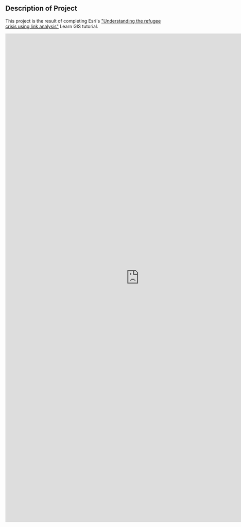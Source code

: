 ## Description of Project 
This project is the result of completing Esri's ["Understanding the refugee crisis using link analysis"](https://learn.arcgis.com/en/projects/understand-the-refugee-crisis-with-link-analysis/) Learn GIS tutorial.

<iframe src="https://insights.arcgis.com/#/embed/46bc295859cc4cfcb2d6b3c851eab261" width="830" height="1520" frameborder="0"></iframe>
